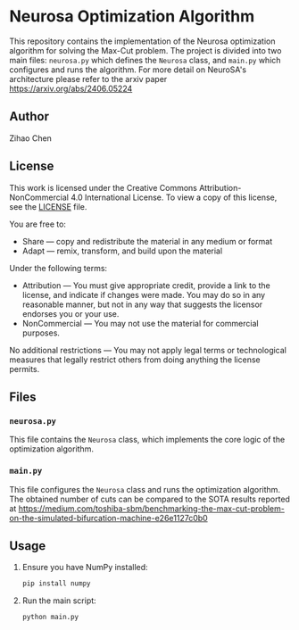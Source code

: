 # Neurosa Optimization Algorithm

This repository contains the implementation of the Neurosa optimization algorithm for solving the Max-Cut problem. The project is divided into two main files: `neurosa.py` which defines the `Neurosa` class, and `main.py` which configures and runs the algorithm. For more detail on NeuroSA's architecture please refer to the arxiv paper https://arxiv.org/abs/2406.05224 

## Author

Zihao Chen

## License

This work is licensed under the Creative Commons Attribution-NonCommercial 4.0 International License. To view a copy of this license, see the [LICENSE](LICENSE) file.

You are free to:
- Share — copy and redistribute the material in any medium or format
- Adapt — remix, transform, and build upon the material

Under the following terms:
- Attribution — You must give appropriate credit, provide a link to the license, and indicate if changes were made. You may do so in any reasonable manner, but not in any way that suggests the licensor endorses you or your use.
- NonCommercial — You may not use the material for commercial purposes.

No additional restrictions — You may not apply legal terms or technological measures that legally restrict others from doing anything the license permits.

## Files

### `neurosa.py`

This file contains the `Neurosa` class, which implements the core logic of the optimization algorithm.

### `main.py`

This file configures the `Neurosa` class and runs the optimization algorithm. The obtained number of cuts can be compared to the SOTA results reported at https://medium.com/toshiba-sbm/benchmarking-the-max-cut-problem-on-the-simulated-bifurcation-machine-e26e1127c0b0 

## Usage

1. Ensure you have NumPy installed:
    ```sh
    pip install numpy
    ```

2. Run the main script:
    ```sh
    python main.py
    ```

